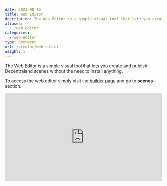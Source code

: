 ```yaml
---
date: 2023-08-16
title: Web Editor
description: The Web Editor is a simple visual tool that lets you create and publish Decentraland scenes.
aliases:
  - /web-editor
categories:
  - web-editor
type: Document
url: /creator/web-editor
weight: 1
---
```


The Web Editor is a simple visual tool that lets you create and publish Decentraland scenes without the need to install anything.

To access the web editor simply visit the [builder page](https://builder.decentraland.org/scenes) and go to **scenes** section.

<div style="position: relative; padding-bottom: 56.25%; height: 0; overflow: hidden;">
<iframe height="300" src="https://www.youtube.com/embed/PF7smSBxVOc?si=s0VKASIxK8S8RP7m" title="YouTube video player" frameborder="0" allow="accelerometer; autoplay; clipboard-write; encrypted-media; gyroscope; picture-in-picture; web-share" referrerpolicy="strict-origin-when-cross-origin" style="position: absolute; top: 0; left: 0; width: 100%; height: 100%; border:0;" allowfullscreen></iframe>

## Create scene

To create a scene, go to scenes section in the builder and press _Create scene_ button. You will be able to create a scene from scratch or use any of the available templates.

Scenes in Decentraland occupy one or several adjacent LAND parcels. Each LAND parcel measures 16x16 meters.

To build something to deploy to LAND parcels you own, make sure the shape of the scene matches the shape of where you want it deployed.

{{< hint warning >}}
📔 Note: The scene creation flow currently only supports rectangular-shaped scenes.
{{< /hint >}}

## Moving around

To find your way around the editor:

- Use **A** and **W** to move close or far. You can also use the mouse scroll wheel, or **+** and **-** keys
- Use **S** and **D** to move sideways.
- Click the mouse and drag to rotate. You can click either with the Right or the Left button. It's recommended to use the Right button, since with the Left you might accidentally select an item.
- Press **Space bar** to reset the camera back to the default position

## Add items

Navigate the themed asset pack categories on the menu on the bottom to find different items that you can place on your scene. There’s a great variety!

You can also use the search box. Note that when you're inside an asset pack, the search only looks in that asset pack.

To place an item, click and drag the item to a specific location in the scene. All your changes are saved automatically.

## Preview in explorer

To test your scene and experience it like a player, click the _Preview scene_ button on the top-right corner. This will open a scene preview on a new page, where you can move around the scene and interact with interactive items.

![](/images/preview-scene.png)

## Publish scene

Once you're happy with the scene, press _Publish scene_.

- Select _My world_ to make your scene available in any of your [worlds]({{< ref "/content/creator/worlds/about.md" >}}).

- Select _My Land_ if you own land, or have been given deploy permissions by an owner. Then select the parcels where you want it deployed on the map. Parcels where you are allowed to deploy are shown in pink.

## Download scene

While editing a scene, press the download scene icon to download the contents of the scene as a .zip file. In the scene selector screen, you can also press the three dots icon and select Download scene.

![](/images/download-scene.png)

You can then share this scene with another Builder user, or edit the scene with more freedom by using the Decentraland SDK.

## Upload scene

In the scene selector screen, press Upload scene, then drag one or several .zip files from exported Builder scenes and press Upload.

If a scene is too large to upload, try this:

1. Decompress the scene .zip file.
2. Look for the builder.json inside the uncompressed folder. Compress that single file into a new .zip file.
3. Upload this new .zip file.

{{< hint warning >}}
📔 Note: You can only upload scenes that have been built with the Builder. You can’t upload a scene that was built with the SDK or modified with it.
{{< /hint >}}

## Scene limitations

Decentraland scenes need to follow certain limitations, to be able to run them one next to another. There is a maximum number of materials, textures, triangles, etc, that is proportional to the number of parcels in the scene. See [scene limitations]({{< ref "/content/creator/sdk7/optimizing/scene-limitations.md" >}}) for more details.

If the content in your scene exceeds any of these limits, the editor will notify this on the bottom-left corner.

<img src="/images/editor/triangle-limit1.png" width="300" />

You can expand this menu to view details.

<img src="/images/editor/triangle-limit2.png" width="300" />

{{< hint info >}}
**💡 Tip**: If you're building a Decentraland World, you can always add more parcels to increase your limits.
{{< /hint >}}

The content in a Decentraland scene must also avoid spilling onto neighbor parcels. If any of the models in your scene extend beyond the limits, the editor will mark these in red.

<img src="/images/editor/out-of-bounds.png" width="300" />

Note that these checks don't look at the visible geometry of the meshes, but rather they look at the bounding boxes of these meshes, as this is more performant. Learn more about [Bounding Boxes]({{< ref "/content/creator/3d-modeling/meshes.md#bounding-boxes" >}}).

## Scene settings

Click the \*Pencil icon\*\* on the top-right of the screen. This opens a series of scene-level properties to edit.

<img src="/images/editor/pencil-icon.png" alt="Scene name" width="124"/>

This opens up the scene menu, where you can configure multiple properties including title and thumbnail, scene category and age rating, player spawn locations, and feature toggles. See [Scene Metadata]({{< ref "/content/creator/sdk7/projects/scene-metadata.md" >}}).

## The entity tree

On the left margin, you'll see a tree structure with all of the entities in the scene. This includes all of the items you add, as well as a few default ones.

Instead of selecting an item by clicking on it from the 3D view of the scne, you can select it from the tree view. Click the right-mouse button on an entity to reveal more options: you can rename, delete, or duplicate, also create a child entity, or add a component to the entity.

Entities follow a hierarchy that can have as many levels as you want. Establish a parent-child relationship between two entities by dragging one item onto another on the tree. A child entity inherits the position of the parent, so when the parent moves, it carries any children with it. This can be practical while building a scene, for example you can set glasses and plates as children of a table, and then move the table without needing to readjust anything else. It can also be important when interacting with the scene, for items to move together.

<img src="/images/editor/item-hierarchy.png" alt="Scene name" width="124"/>

You can also minimize or expand the children of an entity to keep the view simple, this action has no effect on the scene.

### Special entities

The scene includes a couple of special entities that you can see in the entity tree.

- **Scene**: This refers to the root entity, everything you add in the scene is a child of this entity. You can open it to view [scene settings](#scene-settings).
- **Player**: The player's avatar. You can add special components to this entity that can change gameplay mechanics. You can also drag other entities to be children of the avatar. If an entity is a child of the avatar, its position will be fixed to the player. Use this for example to add a floating marker over the player's head, that follows the player around.
- **Camera**: The player's camera. You can drag other entities to be children of the camera. If an entity is a child of the camera, its position will be fixed on screen. Use this for example to display a gun in a shooter game, that is always in view even if the player points up or down.

### Lock or hide items

You might find it handy to sometimes lock an item, to prevent accidentally selecting and moving it. This is especially useful for background items, like the ground, or a building. To lock an item, look for it on the entity tree on the left, hover over it, and select the lock icon. You can toggle this behavior on and off via that same icon.

You might also want to hide an item that could obstruct your view while placing others. This is especially useful to hide the roof or a building, while working on the interiors. Hidden items are only hidden in the Editor window, not to players entering the scene. To hide an item, look for it on the item tree on the left, hover over it, and select the eye icon. You can toggle this behavior on and off via that same icon.

![](/images/editor/hide-lock-item.png)

## Migrate from SDK6 to SDK7

Scenes created with the Builder in SDK6 can be easily migrated to SDK7 using the builder. To do this:

1. Select an SDK6 scene from the project list
2. Press the **Edit scene** button
3. Select "Use decentraland web editor (SDK7)" option
4. Press the **Migrate now** button. If needed, you can also save a copy of the scene in SDK6.

{{< hint danger >}}
**❗Warning**  
If the migrated scene contains [Smart items]({{< ref "/content/creator/sdk7/web-editor/smart-items.md" >}}), these will be removed from the scene. Smart items are not seamlessly migrated.  
{{< /hint >}}
